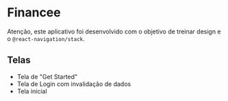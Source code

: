 # Financee

Atenção, este aplicativo foi desenvolvido com o objetivo de treinar design e o ```@react-navigation/stack```.

## Telas

- Tela de "Get Started"
- Tela de Login com invalidação de dados
- Tela inicial